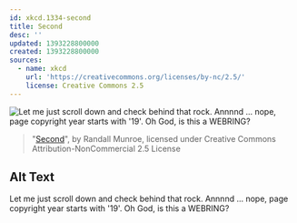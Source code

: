 ```yaml
---
id: xkcd.1334-second
title: Second
desc: ''
updated: 1393228800000
created: 1393228800000
sources:
  - name: xkcd
    url: 'https://creativecommons.org/licenses/by-nc/2.5/'
    license: Creative Commons 2.5
---
```

![Let me just scroll down and check behind that rock. Annnnd ... nope, page copyright year starts with '19'. Oh God, is this a WEBRING?](https://imgs.xkcd.com/comics/second.png)
> "[Second](https://xkcd.com/1334/)", by Randall Munroe, licensed under Creative Commons Attribution-NonCommercial 2.5 License

## Alt Text
Let me just scroll down and check behind that rock. Annnnd ... nope, page copyright year starts with '19'. Oh God, is this a WEBRING?
